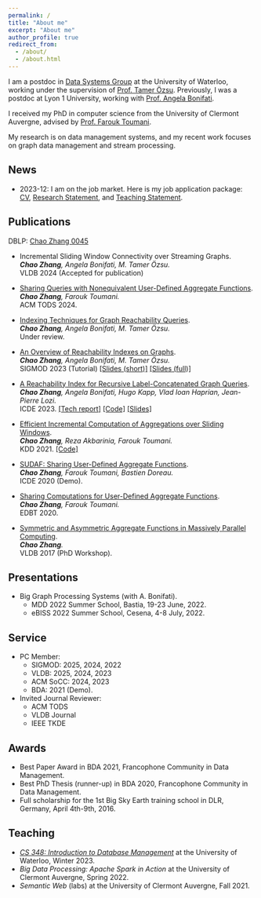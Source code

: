 ```yaml
---
permalink: /
title: "About me"
excerpt: "About me"
author_profile: true
redirect_from: 
  - /about/
  - /about.html
---
```

I am a postdoc in [Data Systems Group](https://uwaterloo.ca/data-systems-group/) at the University of Waterloo, working under the supervision of [Prof. Tamer Özsu](https://cs.uwaterloo.ca/~tozsu/). Previously, I was a postdoc at Lyon 1 University, working with [Prof. Angela Bonifati](https://perso.liris.cnrs.fr/angela.bonifati/). 

I received my PhD in computer science from the University of Clermont Auvergne, advised by [Prof. Farouk Toumani](https://perso.limos.fr/~fatouman/).

My research is on data management systems, and my recent work focuses on graph data management and stream processing. 

News
------
* 2023-12: I am on the job market. Here is my job application package: [CV](./files/CV___Chao_Zhang.pdf), [Research Statement](./files/Research_Statement___Chao_Zhang.pdf), and [Teaching Statement](./files/Teaching_Statement___Chao_Zhang.pdf).

Publications
------

DBLP: [Chao Zhang 0045](https://dblp.org/pid/94/3019-45.html)

* Incremental Sliding Window Connectivity over Streaming Graphs.\
*__Chao Zhang__, Angela Bonifati, M. Tamer Özsu.*\
VLDB 2024 (Accepted for publication)

* [Sharing Queries with Nonequivalent User-Defined Aggregate Functions](https://dl.acm.org/doi/10.1145/3649133).\
*__Chao Zhang__, Farouk Toumani.*\
 ACM TODS 2024.

* [Indexing Techniques for Graph Reachability Queries](https://arxiv.org/pdf/2311.03542.pdf).\
*__Chao Zhang__, Angela Bonifati, M. Tamer Özsu.*\
Under review.

* [An Overview of Reachability Indexes on Graphs](https://dl.acm.org/doi/10.1145/3555041.3589408).\
*__Chao Zhang__, Angela Bonifati, M. Tamer Özsu.*\
SIGMOD 2023 (Tutorial) [[Slides (short)]](./files/sigmod23-tutorial-short.pdf) [[Slides (full)]](https://github.com/dsg-uwaterloo/ozsu-grp/blob/main/An_Overview_of_Reachability_Indexes_on_Graphs.pdf)

* [A Reachability Index for Recursive Label-Concatenated Graph Queries](https://ieeexplore.ieee.org/document/10184548).\
*__Chao Zhang__, Angela Bonifati, Hugo Kapp, Vlad Ioan Haprian, Jean-Pierre Lozi.*\
ICDE 2023. [[Tech report]](https://arxiv.org/abs/2203.08606) [[Code]](https://github.com/g-rpqs/rlc-index) [[Slides]](./files/A_Reachability_Index_for_Recursive_Label-Concatenated_Graph_Queries.pdf)

* [Efficient Incremental Computation of Aggregations over Sliding Windows](https://dl.acm.org/doi/10.1145/3447548.3467360).\
*__Chao Zhang__, Reza Akbarinia, Farouk Toumani.*\
KDD 2021. [[Code]](https://github.com/chaozhang-db/PBA)

* [SUDAF: Sharing User-Defined Aggregate Functions](https://ieeexplore.ieee.org/document/9101637).\
*__Chao Zhang__, Farouk Toumani, Bastien Doreau.*\
ICDE 2020 (Demo). 

* [Sharing Computations for User-Defined Aggregate Functions](https://openproceedings.org/2020/conf/edbt/paper_120.pdf).\
*__Chao Zhang__, Farouk Toumani.*\
EDBT 2020. 

* [Symmetric and Asymmetric Aggregate Functions in Massively Parallel Computing](https://www.vldb.org/2017/cp_phd_workshop.php).\
*__Chao Zhang__.*\
VLDB 2017 (PhD Workshop).

Presentations
------
* Big Graph Processing Systems (with A. Bonifati). 
  * MDD 2022 Summer School, Bastia, 19-23 June, 2022. 
  * eBISS 2022 Summer School, Cesena, 4-8 July, 2022. 

Service
------
* PC Member: 
  * SIGMOD: 2025, 2024, 2022
  * VLDB: 2025, 2024, 2023
  * ACM SoCC: 2024, 2023
  * BDA: 2021 (Demo).
* Invited Journal Reviewer:
  * ACM TODS
  * VLDB Journal
  * IEEE TKDE

Awards
------
* Best Paper Award in BDA 2021, Francophone Community in Data Management.
* Best PhD Thesis (runner-up) in BDA 2020, Francophone Community in Data Management.
* Full scholarship for the 1st Big Sky Earth training school in DLR, Germany, April 4th-9th, 2016.

Teaching
------
* *[CS 348: Introduction to Database Management](https://student.cs.uwaterloo.ca/~cs348/outline-w23/)* at the University of Waterloo, Winter 2023.
* *Big Data Processing: Apache Spark in Action* at the University of Clermont Auvergne, Spring 2022.
* *Semantic Web* (labs) at the University of Clermont Auvergne, Fall 2021. 

